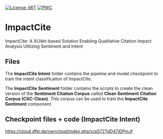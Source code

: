 [![License: MIT](https://img.shields.io/badge/License-MIT-yellow.svg)](https://opensource.org/licenses/MIT)
[![PWC](https://img.shields.io/endpoint.svg?url=https://paperswithcode.com/badge/impactcite-an-xlnet-based-method-for-citation/citation-intent-classification-on-scicite)](https://paperswithcode.com/sota/citation-intent-classification-on-scicite?p=impactcite-an-xlnet-based-method-for-citation)

# ImpactCite
ImpactCite: A XLNet-based Solution Enabling Qualitative Citation Impact Analysis Utilizing Sentiment and Intent

## Files
The **ImpactCite Intent** folder contains the pipeline and model checkpoint to train the intent classificaiton of ImpactCite.

The **ImpactCite Sentiment** folder contains the scripts to create the clean version of the **Sentiment Citation Corpus** called **Clean Sentiment Citation Corpus (CSC-Clean)**. This corpus can be used to train the **ImpactCite Sentiment** component.

## Checkpoint files + code (ImpactCite Intent)
https://cloud.dfki.de/owncloud/index.php/s/aS72TdD47iDPmJf
